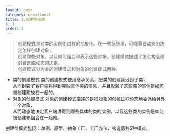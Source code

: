 ```yaml
---
layout: post
category: creational
title: 1.创建型模式
k: 1
order: 1
---
```


> 创建模式是对类的实例化过程的抽象化。在一些系统里，可能需要动态的决定怎样创建对象，  
> 创建哪些对象，以及如何组合和表示这些对象。创建模式描述了怎么构造和封装这些动态的决定。  
> 创建模式分为类的创建模式和对象的创建模式两种。  

- 类的创建模式 类的创建模式使用继承关系，把类的创建延迟到子类，  
从而封装了客户端将得到哪些具体类的信息，并且影藏了这些类的实例是如何被创建和放在一起的。   
- 对象的创建模式 对象的创建模式描述的是把对象的创建过程动态地委派给另外一个对象，  
从而动态地决定客户端讲得到哪些具体的类的实例，以及这些类的实例是如何被创建和组合在一起的。   

创建型模式包括：单例、原型、抽象工厂、工厂方法、构造器共5种模式。